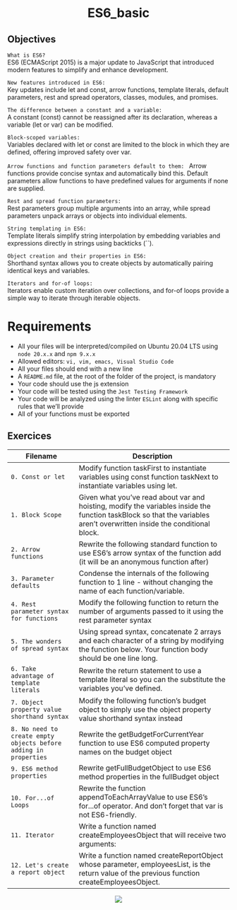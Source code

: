 <div align= "center">
  <h1>ES6_basic</h1>
</div>

##  Objectives

`What is ES6?`  
ES6 (ECMAScript 2015) is a major update to JavaScript that introduced modern features to simplify and enhance development.

`New features introduced in ES6:`  
Key updates include let and const, arrow functions, template literals, default parameters, rest and spread operators, classes, modules, and promises.

`The difference between a constant and a variable:`  
A constant (const) cannot be reassigned after its declaration, whereas a variable (let or var) can be modified.

`Block-scoped variables:`  
Variables declared with let or const are limited to the block in which they are defined, offering improved safety over var.

`Arrow functions and function parameters default to them: ` 
Arrow functions provide concise syntax and automatically bind this. Default parameters allow functions to have predefined values for arguments if none are supplied.

`Rest and spread function parameters: `  
Rest parameters group multiple arguments into an array, while spread parameters unpack arrays or objects into individual elements.

`String templating in ES6: `  
Template literals simplify string interpolation by embedding variables and expressions directly in strings using backticks (``).

`Object creation and their properties in ES6: `  
Shorthand syntax allows you to create objects by automatically pairing identical keys and variables.

`Iterators and for-of loops: `  
Iterators enable custom iteration over collections, and for-of loops provide a simple way to iterate through iterable objects.

# Requirements
- All your files will be interpreted/compiled on Ubuntu 20.04 LTS using `node 20.x.x` and `npm 9.x.x`
- Allowed editors: `vi, vim, emacs, Visual Studio Code`
- All your files should end with a new line
- A `README.md` file, at the root of the folder of the project, is mandatory
- Your code should use the js extension
- Your code will be tested using the `Jest Testing Framework`
- Your code will be analyzed using the linter `ESLint` along with specific rules that we’ll provide
- All of your functions must be exported

## Exercices

| Filename | Description |
| -------- | ----------- |
| `0. Const or let` | Modify function taskFirst to instantiate variables using const function taskNext to instantiate variables using let.|
| `1. Block Scope` | Given what you’ve read about var and hoisting, modify the variables inside the function taskBlock so that the variables aren’t overwritten inside the conditional block.|
| `2. Arrow functions` | Rewrite the following standard function to use ES6’s arrow syntax of the function add (it will be an anonymous function after)|
| `3. Parameter defaults` | Condense the internals of the following function to 1 line - without changing the name of each function/variable.
| `4. Rest parameter syntax for functions` | Modify the following function to return the number of arguments passed to it using the rest parameter syntax|
| `5. The wonders of spread syntax` | Using spread syntax, concatenate 2 arrays and each character of a string by modifying the function below. Your function body should be one line long.|
| `6. Take advantage of template literals` | Rewrite the return statement to use a template literal so you can the substitute the variables you’ve defined. |
| `7. Object property value shorthand syntax` | Modify the following function’s budget object to simply use the object property value shorthand syntax instead|
| `8. No need to create empty objects before adding in properties` | Rewrite the getBudgetForCurrentYear function to use ES6 computed property names on the budget object|
| `9. ES6 method properties` | Rewrite getFullBudgetObject to use ES6 method properties in the fullBudget object|
| `10. For...of Loops` | Rewrite the function appendToEachArrayValue to use ES6’s for...of operator. And don’t forget that var is not ES6-friendly.|
| `11. Iterator` | Write a function named createEmployeesObject that will receive two arguments:|
| `12. Let's create a report object` | Write a function named createReportObject whose parameter, employeesList, is the return value of the previous function createEmployeesObject.|  



<p align="center">
  <img src="https://i.imgur.com/J1oVLId.jpeg" name="logo Holberton"/>
</p>